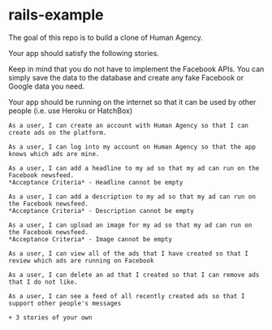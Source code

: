 # rails-example

The goal of this repo is to build a clone of Human Agency.

Your app should satisfy the following stories.  

Keep in mind that you do not have to implement the Facebook APIs.  You can simply save the data to the database and create any fake Facebook or Google data you need.

Your app should be running on the internet so that it can be used by other people (i.e. use Heroku or HatchBox)

```
As a user, I can create an account with Human Agency so that I can create ads on the platform.

As a user, I can log into my account on Human Agency so that the app knows which ads are mine.

As a user, I can add a headline to my ad so that my ad can run on the Facebook newsfeed.
*Acceptance Criteria* - Headline cannot be empty

As a user, I can add a description to my ad so that my ad can run on the Facebook newsfeed.
*Acceptance Criteria* - Description cannot be empty

As a user, I can upload an image for my ad so that my ad can run on the Facebook newsfeed.
*Acceptance Criteria* - Image cannot be empty

As a user, I can view all of the ads that I have created so that I review which ads are running on Facebook

As a user, I can delete an ad that I created so that I can remove ads that I do not like.

As a user, I can see a feed of all recently created ads so that I support other people's messages

+ 3 stories of your own
```
